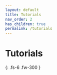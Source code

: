 ```yaml
---
layout: default
title: Tutorials
nav_order: 2
has_children: true
permalink: /tutorials
---
```


# Tutorials

{: .fs-6 .fw-300 }
